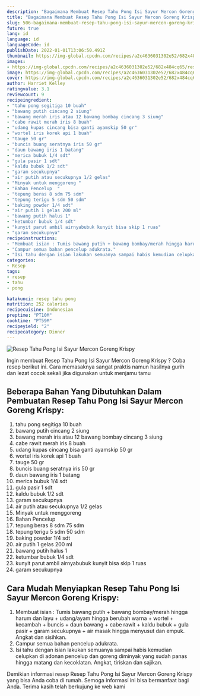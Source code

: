 ```yaml
---
description: "Bagaimana Membuat Resep Tahu Pong Isi Sayur Mercon Goreng Krispy yang Sempurna"
title: "Bagaimana Membuat Resep Tahu Pong Isi Sayur Mercon Goreng Krispy yang Sempurna"
slug: 506-bagaimana-membuat-resep-tahu-pong-isi-sayur-mercon-goreng-krispy-yang-sempurna
future: true
lang: id
language: id
languageCode: id
publishDate: 2022-01-01T13:06:50.491Z 
thumbnail: https://img-global.cpcdn.com/recipes/a2c4636031302e52/682x484cq65/resep-tahu-pong-isi-sayur-mercon-goreng-krispy-foto-resep-utama.png
images:
- https://img-global.cpcdn.com/recipes/a2c4636031302e52/682x484cq65/resep-tahu-pong-isi-sayur-mercon-goreng-krispy-foto-resep-utama.png
image: https://img-global.cpcdn.com/recipes/a2c4636031302e52/682x484cq65/resep-tahu-pong-isi-sayur-mercon-goreng-krispy-foto-resep-utama.png
cover: https://img-global.cpcdn.com/recipes/a2c4636031302e52/682x484cq65/resep-tahu-pong-isi-sayur-mercon-goreng-krispy-foto-resep-utama.png
author: Harriet Kelley
ratingvalue: 3.1
reviewcount: 9
recipeingredient:
- "tahu pong segitiga 10 buah"
- "bawang putih cincang 2 siung"
- "bawang merah iris atau 12 bawang bombay cincang 3 siung"
- "cabe rawit merah iris 8 buah"
- "udang kupas cincang bisa ganti ayamskip 50 gr"
- "wortel iris korek api 1 buah"
- "tauge 50 gr"
- "buncis buang seratnya iris 50 gr"
- "daun bawang iris 1 batang"
- "merica bubuk 1/4 sdt"
- "gula pasir 1 sdt"
- "kaldu bubuk 1/2 sdt"
- "garam secukupnya"
- "air putih atau secukupnya 1/2 gelas"
- "Minyak untuk menggoreng "
- "Bahan Pencelup  "
- "tepung beras 8 sdm 75 sdm"
- "tepung terigu 5 sdm 50 sdm"
- "baking powder 1/4 sdt"
- "air putih 1 gelas 200 ml"
- "bawang putih halus 1"
- "ketumbar bubuk 1/4 sdt"
- "kunyit parut ambil airnyabubuk kunyit bisa skip 1 ruas"
- "garam secukupnya"
recipeinstructions:
- "Membuat isian : Tumis bawang putih + bawang bombay/merah hingga harum dan layu + udang/ayam hingga berubah warna + wortel + kecambah + buncis + daun bawang + cabe rawit + kaldu bubuk + gula pasir + garam secukupnya + air masak hingga menyusut dan empuk. Angkat dan sisihkan."
- "Campur semua bahan pencelup adukrata."
- "Isi tahu dengan isian lakukan semuanya sampai habis kemudian celupkan di adonan pencelup dan goreng diminyak yang sudah panas hingga matang dan kecoklatan. Angkat, tiriskan dan sajikan."
categories:
- Resep
tags:
- resep
- tahu
- pong

katakunci: resep tahu pong 
nutrition: 252 calories
recipecuisine: Indonesian
preptime: "PT10M"
cooktime: "PT59M"
recipeyield: "2"
recipecategory: Dinner
---
```



![Resep Tahu Pong Isi Sayur Mercon Goreng Krispy](https://img-global.cpcdn.com/recipes/a2c4636031302e52/682x484cq65/resep-tahu-pong-isi-sayur-mercon-goreng-krispy-foto-resep-utama.png)

Ingin membuat Resep Tahu Pong Isi Sayur Mercon Goreng Krispy ? Coba resep berikut ini. Cara memasaknya sangat praktis namun hasilnya gurih dan lezat cocok sekali jika digunakan untuk menjamu tamu

<!--inarticleads1-->

## Beberapa Bahan Yang Dibutuhkan Dalam Pembuatan Resep Tahu Pong Isi Sayur Mercon Goreng Krispy:

1. tahu pong segitiga 10 buah
1. bawang putih cincang 2 siung
1. bawang merah iris atau 12 bawang bombay cincang 3 siung
1. cabe rawit merah iris 8 buah
1. udang kupas cincang bisa ganti ayamskip 50 gr
1. wortel iris korek api 1 buah
1. tauge 50 gr
1. buncis buang seratnya iris 50 gr
1. daun bawang iris 1 batang
1. merica bubuk 1/4 sdt
1. gula pasir 1 sdt
1. kaldu bubuk 1/2 sdt
1. garam secukupnya
1. air putih atau secukupnya 1/2 gelas
1. Minyak untuk menggoreng 
1. Bahan Pencelup  
1. tepung beras 8 sdm 75 sdm
1. tepung terigu 5 sdm 50 sdm
1. baking powder 1/4 sdt
1. air putih 1 gelas 200 ml
1. bawang putih halus 1
1. ketumbar bubuk 1/4 sdt
1. kunyit parut ambil airnyabubuk kunyit bisa skip 1 ruas
1. garam secukupnya



<!--inarticleads2-->

## Cara Mudah Menyiapkan Resep Tahu Pong Isi Sayur Mercon Goreng Krispy:

1. Membuat isian : Tumis bawang putih + bawang bombay/merah hingga harum dan layu + udang/ayam hingga berubah warna + wortel + kecambah + buncis + daun bawang + cabe rawit + kaldu bubuk + gula pasir + garam secukupnya + air masak hingga menyusut dan empuk. Angkat dan sisihkan.
1. Campur semua bahan pencelup adukrata.
1. Isi tahu dengan isian lakukan semuanya sampai habis kemudian celupkan di adonan pencelup dan goreng diminyak yang sudah panas hingga matang dan kecoklatan. Angkat, tiriskan dan sajikan.




Demikian informasi  resep Resep Tahu Pong Isi Sayur Mercon Goreng Krispy   yang bisa Anda coba di rumah. Semoga informasi ini bisa bermanfaat bagi Anda. Terima kasih telah berkujung ke web kami
